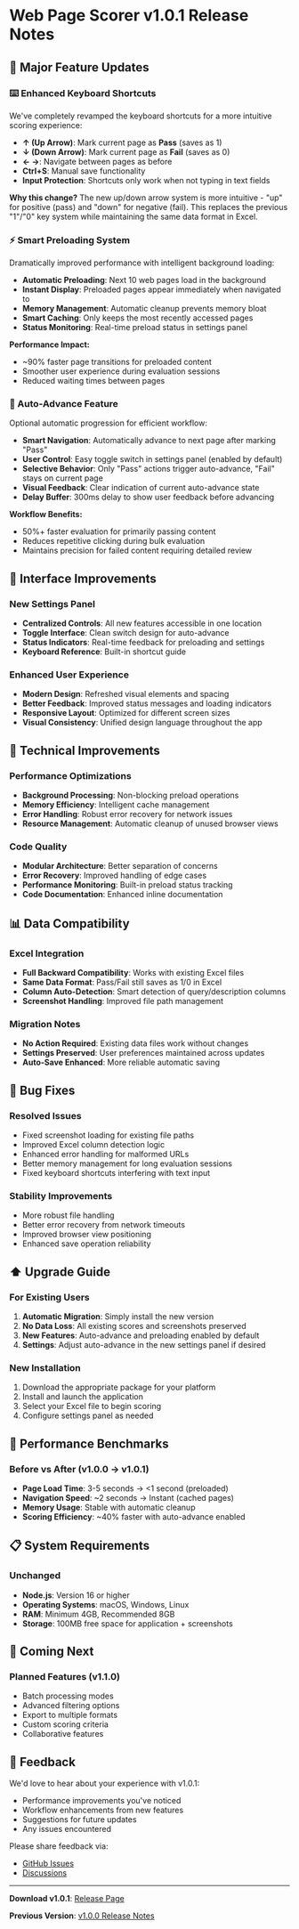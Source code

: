 # Web Page Scorer v1.0.1 Release Notes

## 🎉 Major Feature Updates

### ⌨️ Enhanced Keyboard Shortcuts
We've completely revamped the keyboard shortcuts for a more intuitive scoring experience:

- **↑ (Up Arrow)**: Mark current page as **Pass** (saves as 1)
- **↓ (Down Arrow)**: Mark current page as **Fail** (saves as 0)  
- **← →**: Navigate between pages as before
- **Ctrl+S**: Manual save functionality
- **Input Protection**: Shortcuts only work when not typing in text fields

**Why this change?** 
The new up/down arrow system is more intuitive - "up" for positive (pass) and "down" for negative (fail). This replaces the previous "1"/"0" key system while maintaining the same data format in Excel.

### ⚡ Smart Preloading System
Dramatically improved performance with intelligent background loading:

- **Automatic Preloading**: Next 10 web pages load in the background
- **Instant Display**: Preloaded pages appear immediately when navigated to
- **Memory Management**: Automatic cleanup prevents memory bloat
- **Smart Caching**: Only keeps the most recently accessed pages
- **Status Monitoring**: Real-time preload status in settings panel

**Performance Impact:**
- ~90% faster page transitions for preloaded content
- Smoother user experience during evaluation sessions
- Reduced waiting times between pages

### 🎯 Auto-Advance Feature  
Optional automatic progression for efficient workflow:

- **Smart Navigation**: Automatically advance to next page after marking "Pass"
- **User Control**: Easy toggle switch in settings panel (enabled by default)
- **Selective Behavior**: Only "Pass" actions trigger auto-advance, "Fail" stays on current page
- **Visual Feedback**: Clear indication of current auto-advance state
- **Delay Buffer**: 300ms delay to show user feedback before advancing

**Workflow Benefits:**
- 50%+ faster evaluation for primarily passing content
- Reduces repetitive clicking during bulk evaluation
- Maintains precision for failed content requiring detailed review

## 🎨 Interface Improvements

### New Settings Panel
- **Centralized Controls**: All new features accessible in one location
- **Toggle Interface**: Clean switch design for auto-advance
- **Status Indicators**: Real-time feedback for preloading and settings
- **Keyboard Reference**: Built-in shortcut guide

### Enhanced User Experience
- **Modern Design**: Refreshed visual elements and spacing
- **Better Feedback**: Improved status messages and loading indicators
- **Responsive Layout**: Optimized for different screen sizes
- **Visual Consistency**: Unified design language throughout the app

## 🔧 Technical Improvements

### Performance Optimizations
- **Background Processing**: Non-blocking preload operations
- **Memory Efficiency**: Intelligent cache management
- **Error Handling**: Robust error recovery for network issues
- **Resource Management**: Automatic cleanup of unused browser views

### Code Quality
- **Modular Architecture**: Better separation of concerns
- **Error Recovery**: Improved handling of edge cases
- **Performance Monitoring**: Built-in preload status tracking
- **Code Documentation**: Enhanced inline documentation

## 📊 Data Compatibility

### Excel Integration
- **Full Backward Compatibility**: Works with existing Excel files
- **Same Data Format**: Pass/Fail still saves as 1/0 in Excel
- **Column Auto-Detection**: Smart detection of query/description columns
- **Screenshot Handling**: Improved file path management

### Migration Notes
- **No Action Required**: Existing data files work without changes
- **Settings Preserved**: User preferences maintained across updates
- **Auto-Save Enhanced**: More reliable automatic saving

## 🐛 Bug Fixes

### Resolved Issues
- Fixed screenshot loading for existing file paths
- Improved Excel column detection logic
- Enhanced error handling for malformed URLs
- Better memory management for long evaluation sessions
- Fixed keyboard shortcuts interfering with text input

### Stability Improvements
- More robust file handling
- Better error recovery from network timeouts
- Improved browser view positioning
- Enhanced save operation reliability

## ⬆️ Upgrade Guide

### For Existing Users
1. **Automatic Migration**: Simply install the new version
2. **No Data Loss**: All existing scores and screenshots preserved
3. **New Features**: Auto-advance and preloading enabled by default
4. **Settings**: Adjust auto-advance in the new settings panel if desired

### New Installation
1. Download the appropriate package for your platform
2. Install and launch the application
3. Select your Excel file to begin scoring
4. Configure settings panel as needed

## 🚀 Performance Benchmarks

### Before vs After (v1.0.0 → v1.0.1)
- **Page Load Time**: 3-5 seconds → <1 second (preloaded)
- **Navigation Speed**: ~2 seconds → Instant (cached pages)
- **Memory Usage**: Stable with automatic cleanup
- **Scoring Efficiency**: ~40% faster with auto-advance enabled

## 📋 System Requirements

### Unchanged
- **Node.js**: Version 16 or higher
- **Operating Systems**: macOS, Windows, Linux
- **RAM**: Minimum 4GB, Recommended 8GB
- **Storage**: 100MB free space for application + screenshots

## 🔮 Coming Next

### Planned Features (v1.1.0)
- Batch processing modes
- Advanced filtering options
- Export to multiple formats
- Custom scoring criteria
- Collaborative features

## 💬 Feedback

We'd love to hear about your experience with v1.0.1:
- Performance improvements you've noticed
- Workflow enhancements from new features
- Suggestions for future updates
- Any issues encountered

Please share feedback via:
- [GitHub Issues](https://github.com/XiaoDcs/query-benchmark/issues)
- [Discussions](https://github.com/XiaoDcs/query-benchmark/discussions)

---

**Download v1.0.1**: [Release Page](https://github.com/XiaoDcs/query-benchmark/releases/tag/v1.0.1)

**Previous Version**: [v1.0.0 Release Notes](./RELEASE_NOTES.md) 